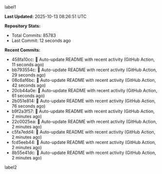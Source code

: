 
label1 
<!-- ACTIVITY_START -->
**Last Updated:** 2025-10-13 08:26:51 UTC

**Repository Stats:**
- Total Commits: 85783
- Last Commit: 12 seconds ago

**Recent Commits:**
- 458fa10cc: 🤖 Auto-update README with recent activity (GitHub Action, 11 seconds ago)
- bb793554c: 🤖 Auto-update README with recent activity (GitHub Action, 29 seconds ago)
- 08c6af6bc: 🤖 Auto-update README with recent activity (GitHub Action, 42 seconds ago)
- 20cb44a0e: 🤖 Auto-update README with recent activity (GitHub Action, 61 seconds ago)
- 2b051e814: 🤖 Auto-update README with recent activity (GitHub Action, 76 seconds ago)
- b9f2a3f57: 🤖 Auto-update README with recent activity (GitHub Action, 2 minutes ago)
- 22c0025ea: 🤖 Auto-update README with recent activity (GitHub Action, 2 minutes ago)
- c5fa7edd4: 🤖 Auto-update README with recent activity (GitHub Action, 2 minutes ago)
- fcd5eeb44: 🤖 Auto-update README with recent activity (GitHub Action, 2 minutes ago)
- 8b55e41dc: 🤖 Auto-update README with recent activity (GitHub Action, 2 minutes ago)
<!-- ACTIVITY_END -->

label2
